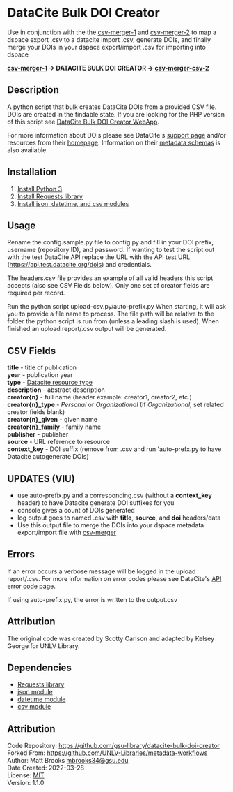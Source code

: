 # DataCite Bulk DOI Creator

Use in conjunction with the the [csv-merger-1](https://github.com/VIULibrary/csv-merger-1) and [csv-merger-2](https://github.com/VIULibrary/csv-merger-2) to map a dspace export .csv to a datacite import .csv, generate DOIs, and finally merge your DOIs in your dspace export/import .csv for importing into dspace


**[csv-merger-1](https://github.com/VIULibrary/csv-merger-) &rarr; DATACITE BULK DOI CREATOR &rarr; [csv-merger-csv-2](https://github.com/VIULibrary/csv-merger-2)**



## Description
A python script that bulk creates DataCite DOIs from a provided CSV file. DOIs are created in the findable state. If you are looking for the PHP version of this script see [DataCite Bulk DOI Creator WebApp](https://github.com/gsu-library/datacite-bulk-doi-creator-webapp).

For more information about DOIs please see DataCite's [support page](https://support.datacite.org/) and/or resources from their [homepage](https://doi.datacite.org/). Information on their [metadata schemas](https://schema.datacite.org/) is also available.

## Installation
1. [Install Python 3](https://www.python.org/about/gettingstarted/)
2. [Install Requests library](https://requests.readthedocs.io/en/latest/user/install/)
3. [Install json, datetime, and csv modules](https://docs.python.org/3/installing/index.html)

## Usage
Rename the config.sample.py file to config.py and fill in your DOI prefix, username (repository ID), and password. If wanting to test the script out with the test DataCite API replace the URL with the API test URL (https://api.test.datacite.org/dois) and credentials.

The headers.csv file provides an example of all valid headers this script accepts (also see CSV Fields below). Only one set of creator fields are required per record.

Run the python script upload-csv.py/auto-prefix.py When starting, it will ask you to provide a file name to process. The file path will be relative to the folder the python script is run from (unless a leading slash is used). When finished an upload report/.csv output will be generated.

## CSV Fields
**title** - title of publication  
**year** - publication year  
**type** - [Datacite resource type](https://support.datacite.org/docs/what-are-the-resource-types-for-datacite-dois)  
**description** - abstract description  
**creator{n}** - full name (header example: creator1, creator2, etc.)  
**creator{n}_type** - *Personal* or *Organizational* (If *Organizational*, set related creator fields blank) <br>
**creator{n}_given** - given name  
**creator{n}_family** - family name  
**publisher** - publisher  
**source** - URL reference to resource  
**context_key** - DOI suffix (remove from .csv and run 'auto-prefx.py to have Datacite autogenerate DOIs)


## UPDATES (VIU)
- use auto-prefix.py and a corresponding.csv (without a **context_key** header) to have Datacite generate DOI suffixes for you
- console gives a count of DOIs generated
- log output goes to named .csv with **title**, **source**, and **doi** headers/data
- Use this output file to merge the DOIs into your dspace metadata export/import file with [csv-merger](https://github.com/VIULibrary/csv-merger-1)


## Errors
If an error occurs a verbose message will be logged in the upload report/.csv. For more information on error codes please see DataCite's [API error code page](https://support.datacite.org/docs/api-error-codes).

If using auto-prefix.py, the error is written to the output.csv

## Attribution
The original code was created by Scotty Carlson and adapted by Kelsey George for UNLV Library.

## Dependencies
- [Requests library](https://requests.readthedocs.io/)
- [json module](https://docs.python.org/3/library/json.html)
- [datetime module](https://docs.python.org/3/library/datetime.html)
- [csv module](https://docs.python.org/3/library/csv.html)


## Attribution
Code Repository: https://github.com/gsu-library/datacite-bulk-doi-creator  
Forked From: https://github.com/UNLV-Libraries/metadata-workflows  
Author: Matt Brooks <mbrooks34@gsu.edu>  
Date Created: 2022-03-28  
License: [MIT](https://mit-license.org/)  
Version: 1.1.0